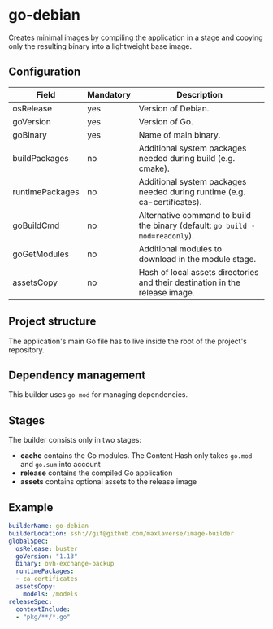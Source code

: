 # go-debian
Creates minimal images by compiling the application in a stage and copying only the resulting 
binary into a lightweight base image.


## Configuration
| Field           | Mandatory | Description                                                              |
| --------------- | --------- | ------------------------------------------------------------------------ |
| osRelease       | yes       | Version of Debian.                                                       |
| goVersion       | yes       | Version of Go.                                                           |
| goBinary        | yes       | Name of main binary.                                                     |
| buildPackages   | no        | Additional system packages needed during build (e.g. cmake).             |
| runtimePackages | no        | Additional system packages needed during runtime (e.g. ca-certificates). |
| goBuildCmd      | no        | Alternative command to build the binary (default: `go build -mod=readonly`). |
| goGetModules    | no        | Additional modules to download in the module stage. |
| assetsCopy      | no        | Hash of local assets directories and their destination in the release image. |

## Project structure
The application's main Go file has to live inside the root of the project's repository.

## Dependency management
This builder uses `go mod` for managing dependencies.

## Stages
The builder consists only in two stages:
* **cache** contains the Go modules. The Content Hash only takes `go.mod` and `go.sum` into account
* **release** contains the compiled Go application
* **assets** contains optional assets to the release image

## Example

```yaml
builderName: go-debian
builderLocation: ssh://git@github.com/maxlaverse/image-builder
globalSpec:
  osRelease: buster
  goVersion: "1.13"
  binary: ovh-exchange-backup
  runtimePackages:
  - ca-certificates
  assetsCopy:
    models: /models
releaseSpec:
  contextInclude:
  - "pkg/**/*.go"
```
